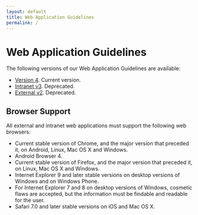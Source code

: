 ```yaml
---
layout: default
title: Web Application Guidelines
permalink: /
---
```


# Web Application Guidelines

The following versions of our Web Application Guidelines are available:

* [Version 4](http://malmostad.github.io/wag-v4/). Current version.
* [Intranet v3](http://malmostad.github.io/wag-intranet-v3/). Deprecated.
* [External v2](http://malmo.se/Web-Application-Guidelines.html). Deprecated.


## Browser Support

All external and intranet web applications must support the following web browsers:

* Current stable version of Chrome, and the major version that preceded it, on Android, Linux, Mac OS X and Windows.
* Android Browser 4.
* Current stable version of Firefox, and the major version that preceded it, on Linux, Mac OS X and Windows.
* Internet Explorer 9 and later stable versions on desktop versions of Windows and on Windows Phone.
* For Internet Explorer 7 and 8 on desktop versions of Windows, cosmetic flaws are accepted, but the information must be findable and readable for the user.
* Safari 7.0 and later stable versions on iOS and Mac OS X.
